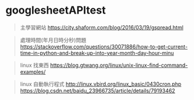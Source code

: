 # googlesheetAPItest
> 主學習網站
https://city.shaform.com/blog/2016/03/19/gspread.html

> 處理時間(年月日時分秒)問題
https://stackoverflow.com/questions/30071886/how-to-get-current-time-in-python-and-break-up-into-year-month-day-hour-minu

> linux 找東西
https://blog.gtwang.org/linux/unix-linux-find-command-examples/

> linux 自動執行程式
http://linux.vbird.org/linux_basic/0430cron.php
https://blog.csdn.net/baidu_23966735/article/details/79193462